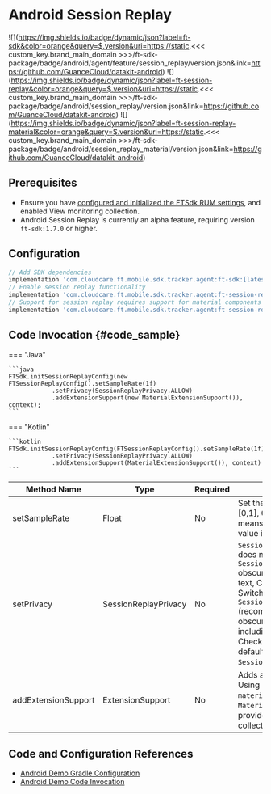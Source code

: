 # Android Session Replay

![](https://img.shields.io/badge/dynamic/json?label=ft-sdk&color=orange&query=$.version&uri=https://static.<<< custom_key.brand_main_domain >>>/ft-sdk-package/badge/android/agent/feature/session_replay/version.json&link=https://github.com/GuanceCloud/datakit-android) ![](https://img.shields.io/badge/dynamic/json?label=ft-session-replay&color=orange&query=$.version&uri=https://static.<<< custom_key.brand_main_domain >>>/ft-sdk-package/badge/android/session_replay/version.json&link=https://github.com/GuanceCloud/datakit-android) ![](https://img.shields.io/badge/dynamic/json?label=ft-session-replay-material&color=orange&query=$.version&uri=https://static.<<< custom_key.brand_main_domain >>>/ft-sdk-package/badge/android/session_replay_material/version.json&link=https://github.com/GuanceCloud/datakit-android)

## Prerequisites
* Ensure you have [configured and initialized the FTSdk RUM settings](../../../android/app-access.md), and enabled View monitoring collection.
* Android Session Replay is currently an alpha feature, requiring version `ft-sdk:1.7.0` or higher.

## Configuration

```gradle
// Add SDK dependencies
implementation 'com.cloudcare.ft.mobile.sdk.tracker.agent:ft-sdk:[latest_version]'
// Enable session replay functionality
implementation 'com.cloudcare.ft.mobile.sdk.tracker.agent:ft-session-replay:[latest_version]'
// Support for session replay requires support for material components
implementation 'com.cloudcare.ft.mobile.sdk.tracker.agent:ft-session-replay-material:[latest_version]'

```

## Code Invocation {#code_sample}

=== "Java"

	```java
	FTSdk.initSessionReplayConfig(new FTSessionReplayConfig().setSampleRate(1f)
                .setPrivacy(SessionReplayPrivacy.ALLOW)
                .addExtensionSupport(new MaterialExtensionSupport()), context);
	```

=== "Kotlin"

	```kotlin
	FTSdk.initSessionReplayConfig(FTSessionReplayConfig().setSampleRate(1f)
                .setPrivacy(SessionReplayPrivacy.ALLOW)
                .addExtensionSupport(MaterialExtensionSupport()), context)
	```

| **Method Name** | **Type** | **Required** | **Description** |
| --- | --- | --- | --- |
| setSampleRate | Float | No | Set the sampling rate, range [0,1], 0 means no collection, 1 means full collection, default value is 1. |
| setPrivacy | SessionReplayPrivacy | No | `SessionReplayPrivacy.ALLOW` does not obscure private data; `SessionReplayPrivacy.MASK` obscures private data including text, CheckBox, RadioButton, Switch; `SessionReplayPrivacy.USER_INPUT` (recommended) partially obscures user input data including text in input fields, CheckBox, RadioButton, Switch, default is `SessionReplayPrivacy.MASK`. |
| addExtensionSupport | ExtensionSupport | No | Adds additional custom support. Using `ft-session-replay-material` allows using `MaterialExtensionSupport` to provide additional support for collecting Material components |

## Code and Configuration References
 * [Android Demo Gradle Configuration](https://github.com/GuanceDemo/guance-app-demo/blob/session_replay/src/android/demo/app/build.gradle#L159)
 * [Android Demo Code Invocation](https://github.com/GuanceDemo/guance-app-demo/blob/session_replay/src/android/demo/app/src/main/java/com/cloudcare/ft/mobile/sdk/demo/DemoApplication.kt#L90)